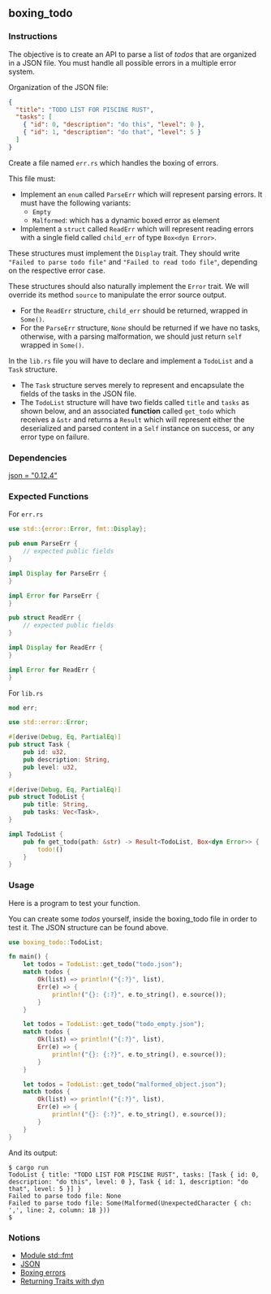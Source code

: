 ## boxing_todo

### Instructions

The objective is to create an API to parse a list of _todos_ that are organized in a JSON file. You must handle all possible errors in a multiple error system.

Organization of the JSON file:

```json
{
  "title": "TODO LIST FOR PISCINE RUST",
  "tasks": [
    { "id": 0, "description": "do this", "level": 0 },
    { "id": 1, "description": "do that", "level": 5 }
  ]
}
```

Create a file named `err.rs` which handles the boxing of errors.

This file must:

- Implement an `enum` called `ParseErr` which will represent parsing errors. It must have the following variants:
  - `Empty`
  - `Malformed`: which has a dynamic boxed error as element
- Implement a `struct` called `ReadErr` which will represent reading errors with a single field called `child_err` of type `Box<dyn Error>`.

These structures must implement the `Display` trait. They should write `"Failed to parse todo file"` and `"Failed to read todo file"`, depending on the respective error case.

These structures should also naturally implement the `Error` trait. We will override its method `source` to manipulate the error source output.
  - For the `ReadErr` structure, `child_err` should be returned, wrapped in `Some()`.
  - For the `ParseErr` structure, `None` should be returned if we have no tasks, otherwise, with a parsing malformation, we should just return `self` wrapped in `Some()`.

In the `lib.rs` file you will have to declare and implement a `TodoList` and a `Task` structure.
- The `Task` structure serves merely to represent and encapsulate the fields of the tasks in the JSON file.
- The `TodoList` structure will have two fields called `title` and `tasks` as shown below, and an associated **function** called `get_todo` which receives a `&str` and returns a `Result` which will represent either the deserialized and parsed content in a `Self` instance on success, or any error type on failure.

### Dependencies

[json = "0.12.4"](https://docs.rs/json/0.12.4/json/)

### Expected Functions

For `err.rs`

```rust
use std::{error::Error, fmt::Display};

pub enum ParseErr {
    // expected public fields
}

impl Display for ParseErr {
}

impl Error for ParseErr {
}

pub struct ReadErr {
    // expected public fields
}

impl Display for ReadErr {
}

impl Error for ReadErr {
}
```

For `lib.rs`

```rust
mod err;

use std::error::Error;

#[derive(Debug, Eq, PartialEq)]
pub struct Task {
    pub id: u32,
    pub description: String,
    pub level: u32,
}

#[derive(Debug, Eq, PartialEq)]
pub struct TodoList {
    pub title: String,
    pub tasks: Vec<Task>,
}

impl TodoList {
    pub fn get_todo(path: &str) -> Result<TodoList, Box<dyn Error>> {
        todo!()
    }
}
```

### Usage

Here is a program to test your function.

You can create some _todos_ yourself, inside the boxing_todo file in order to test it. The JSON structure can be found above.

```rust
use boxing_todo::TodoList;

fn main() {
    let todos = TodoList::get_todo("todo.json");
    match todos {
        Ok(list) => println!("{:?}", list),
        Err(e) => {
            println!("{}: {:?}", e.to_string(), e.source());
        }
    }

    let todos = TodoList::get_todo("todo_empty.json");
    match todos {
        Ok(list) => println!("{:?}", list),
        Err(e) => {
            println!("{}: {:?}", e.to_string(), e.source());
        }
    }

    let todos = TodoList::get_todo("malformed_object.json");
    match todos {
        Ok(list) => println!("{:?}", list),
        Err(e) => {
            println!("{}: {:?}", e.to_string(), e.source());
        }
    }
}
```

And its output:

```console
$ cargo run
TodoList { title: "TODO LIST FOR PISCINE RUST", tasks: [Task { id: 0, description: "do this", level: 0 }, Task { id: 1, description: "do that", level: 5 }] }
Failed to parse todo file: None
Failed to parse todo file: Some(Malformed(UnexpectedCharacter { ch: ',', line: 2, column: 18 }))
$
```

### Notions

- [Module std::fmt](https://doc.rust-lang.org/std/fmt/)
- [JSON](https://docs.rs/json/0.12.4/json/)
- [Boxing errors](https://doc.rust-lang.org/stable/rust-by-example/error/multiple_error_types/boxing_errors.html)
- [Returning Traits with dyn](https://doc.rust-lang.org/stable/rust-by-example/trait/dyn.html)

